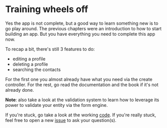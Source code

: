 # Training wheels off

Yes the app is not complete, but a good way to learn something new is to go play around. The previous chapters were an introduction to how to start building an app. But you have everything you need to complete this app now.

To recap a bit, there's still 3 features to do:

* editing a profile
* deleting a profile
* searching the contacts

For the first one you almost already have what you need via the create controller. For the rest, go read the documentation and the book if it's not already done.

**Note**: also take a look at the validation system to learn how to leverage its power to validate your entity via the form engine.

If you're stuck, go take a look at the working [code](../../tutorial). If you're really stuck, feel free to open a new [issue](https://github.com/Baptouuuu/Sy/issues/new) to ask your question(s).